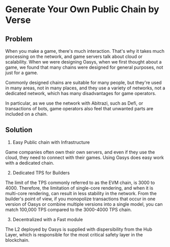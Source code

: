 # Generate Your Own Public Chain by Verse

## Problem

When you make a game, there's much interaction. That's why it takes much processing on the network, and game servers talk about cloud or scalability. When we were designing Oasys, when we first thought about a game, we found that many chains were designed for general purposes, not just for a game. 

Commonly designed chains are suitable for many people, but they're used in many areas, not in many places, and they use a variety of networks, not a dedicated network, which has many disadvantages for game operators. 

In particular, as we use the network with Abitrazi, such as Defi, or transactions of bots, game operators also feel that unwanted parts are included on a chain. 


## Solution 

1. Easy Public chain with Infrastructure 

Game companies often own their own servers, and even if they use the cloud, they need to connect with their games. Using Oasys does easy work with a dedicated chain. 

2. Dedicated TPS for Builders

The limit of the TPS commonly referred to as the EVM chain, is 3000 to 4000. Therefore, the limitation of single-core rendering, and when it is multi-core rendering, can result in less stability in the network. 
From the builder's point of view, if you monopolize transactions that occur in one version of Oasys or combine multiple versions into a single model, you can match 100,000 TPS compared to the 3000-4000 TPS chain. 

3. Decentralized with a Fast module 

The L2 deployed by Oasys is supplied with dispersibility from the Hub Layer, which is responsible for the most critical safety layer in the blockchain.